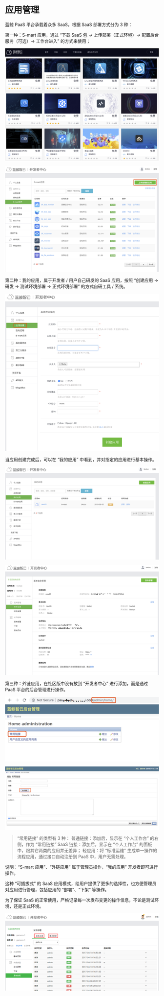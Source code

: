 # 应用管理

蓝鲸 PaaS 平台承载着众多 SaaS，根据 SaaS 部署方式分为 3 种：

第一种：S-mart 应用，通过 “下载 SaaS 包 -> 上传部署（正式环境）-> 配置后台服务（可选）-> 工作台进入” 的方式来使用；

![](../../assets/smartsaas.png)

![](../../assets/smartupload.png)

第二种：我的应用，属于开发者 / 用户自己研发的 SaaS 应用，按照 “创建应用 -> 研发 -> 测试环境部署 -> 正式环境部署” 的方式自研工具 / 系统。

![](../../assets/mysaas.png)

当应用创建完成后，可以在 “我的应用” 中看到，并对指定的应用进行基本操作。

![](../../assets/mysaasoption.png)

![](../../assets/mysaasoneoption.png)

第三种：外链应用，在社区版中没有放到 “开发者中心” 进行添加，而是通过 PaaS 平台的后台管理进行操作。

![](../../assets/wailiansaas.png)

![](../../assets/wailiansaasadd.png)

> “常用链接” 的类型有 3 种：
> 普通链接：添加后，显示在 “个人工作台” 的右侧，作为 “常用链接”
> SaaS 链接：添加后，显示在 “个人工作台” 的面板中，跟其它两类的应用并无差异；
> 轻应用：将 “标准运维” 生成单一操作的流程应用，通过接口自动注册到 PaaS 中，用户无需处理。

说明：“S-mart 应用”、“外链应用” 属于管理员操作，“我的应用” 开发者即可进行操作。

这种 “可插拔式” 的 SaaS 应用模式，给用户提供了更多的选择性，也方便管理员对应用进行管理，包括应用的 “部署”、“下架” 等操作。


为了保证 SaaS 的正常使用，严格记录每一次发布变更的操作信息，不论是测试环境，还是正式环境。

![](../../assets/image012.png)

